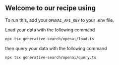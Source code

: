 ## Welcome to our recipe using

To run this, add your `OPENAI_API_KEY` to your .env file. 

Load your data with the following command

```bash
npx tsx generative-search/openai/load.ts
```

then query your data with the following command

```bash
npx tsx generative-search/openai/query.ts
```
